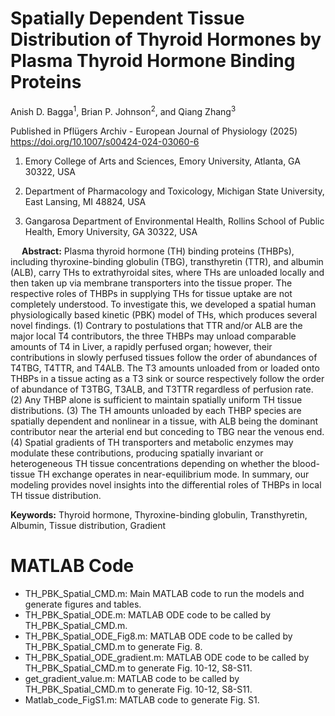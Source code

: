 # Spatially Dependent Tissue Distribution of Thyroid Hormones by Plasma Thyroid Hormone Binding Proteins
Anish D. Bagga<sup>1</sup>, Brian P. Johnson<sup>2</sup>, and Qiang Zhang<sup>3</sup>

Published in Pflügers Archiv - European Journal of Physiology (2025) https://doi.org/10.1007/s00424-024-03060-6

1. Emory College of Arts and Sciences, Emory University, Atlanta, GA 30322, USA

2. Department of Pharmacology and Toxicology, Michigan State University, East Lansing, MI 48824, USA

3. Gangarosa Department of Environmental Health, Rollins School of Public Health, Emory University, GA 30322, USA

  
**Abstract:**
Plasma thyroid hormone (TH) binding proteins (THBPs), including thyroxine-binding globulin (TBG), transthyretin (TTR), and albumin (ALB), carry THs to extrathyroidal sites, where THs are unloaded locally and then taken up via membrane transporters into the tissue proper. The respective roles of THBPs in supplying THs for tissue uptake are not completely understood. To investigate this, we developed a spatial human physiologically based kinetic (PBK) model of THs, which produces several novel findings. (1) Contrary to postulations that TTR and/or ALB are the major local T4 contributors, the three THBPs may unload comparable amounts of T4 in Liver, a rapidly perfused organ; however, their contributions in slowly perfused tissues follow the order of abundances of T4TBG, T4TTR, and T4ALB. The T3 amounts unloaded from or loaded onto THBPs in a tissue acting as a T3 sink or source respectively follow the order of abundance of T3TBG, T3ALB, and T3TTR regardless of perfusion rate. (2) Any THBP alone is sufficient to maintain spatially uniform TH tissue distributions. (3) The TH amounts unloaded by each THBP species are spatially dependent and nonlinear in a tissue, with ALB being the dominant contributor near the arterial end but conceding to TBG near the venous end. (4) Spatial gradients of TH transporters and metabolic enzymes may modulate these contributions, producing spatially invariant or heterogeneous TH tissue concentrations depending on whether the blood-tissue TH exchange operates in near-equilibrium mode. In summary, our modeling provides novel insights into the differential roles of THBPs in local TH tissue distribution.

**Keywords:** Thyroid hormone, Thyroxine-binding globulin, Transthyretin, Albumin, Tissue distribution, Gradient



#  MATLAB Code
- TH_PBK_Spatial_CMD.m: Main MATLAB code to run the models and generate figures and tables.
- TH_PBK_Spatial_ODE.m: MATLAB ODE code to be called by TH_PBK_Spatial_CMD.m.
- TH_PBK_Spatial_ODE_Fig8.m: MATLAB ODE code to be called by TH_PBK_Spatial_CMD.m to generate Fig. 8.
- TH_PBK_Spatial_ODE_gradient.m: MATLAB ODE code to be called by TH_PBK_Spatial_CMD.m to generate Fig. 10-12, S8-S11.
- get_gradient_value.m: MATLAB code to be called by TH_PBK_Spatial_CMD.m to generate Fig. 10-12, S8-S11.
- Matlab_code_FigS1.m: MATLAB code to generate Fig. S1.
